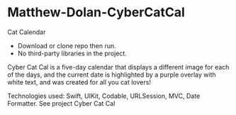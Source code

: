 # Matthew-Dolan-CyberCatCal
Cat Calendar

* Download or clone repo then run.
* No third-party libraries in the project.

Cyber Cat Cal is a five-day calendar that displays a different image for each of the days, and the current date is highlighted by a purple overlay with white text, and was created for all you cat lovers!

Technologies used: Swift, UIKit, Codable, URLSession, MVC, Date Formatter.
See project Cyber Cat Cal
